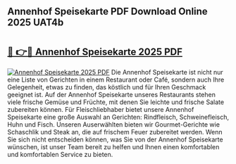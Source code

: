 ## Annenhof Speisekarte PDF Download Online 2025 UAT4b

# <h2><a href="http://gcdw5pd.nevu.top/?p=Annenhof+Speisekarte">🔗 👉🔴 Annenhof Speisekarte 2025 PDF</a></h2>

[![Annenhof Speisekarte 2025 PDF](https://i.imgur.com/dBaPXMq.png)](http://gcdw5pd.nevu.top/?p=Annenhof+Speisekarte)
Die Annenhof Speisekarte ist nicht nur eine Liste von Gerichten in einem Restaurant oder Café, sondern auch Ihre Gelegenheit, etwas zu finden, das köstlich und für Ihren Geschmack geeignet ist. Auf der Annenhof Speisekarte unseres Restaurants stehen viele frische Gemüse und Früchte, mit denen Sie leichte und frische Salate zubereiten können. Für Fleischliebhaber bietet unsere Annenhof Speisekarte eine große Auswahl an Gerichten: Rindfleisch, Schweinefleisch, Huhn und Fisch. Unseren Auserwählten bieten wir Gourmet-Gerichte wie Schaschlik und Steak an, die auf frischem Feuer zubereitet werden. Wenn Sie sich nicht entscheiden können, was Sie von der Annenhof Speisekarte wünschen, ist unser Team bereit zu helfen und Ihnen einen komfortablen und komfortablen Service zu bieten.
